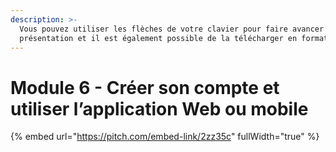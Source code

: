 ```yaml
---
description: >-
  Vous pouvez utiliser les flèches de votre clavier pour faire avancer la
  présentation et il est également possible de la télécharger en format PDF.
---
```


# Module 6 - Créer son compte et utiliser l’application Web ou mobile

{% embed url="https://pitch.com/embed-link/2zz35c" fullWidth="true" %}

